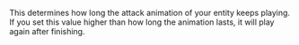 This determines how long the attack animation of your entity keeps playing.
If you set this value higher than how long the animation lasts, it will play again after finishing.